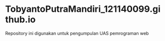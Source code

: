 # TobyantoPutraMandiri_121140099.github.io
Repository ini digunakan untuk pengumpulan UAS pemrograman web 
